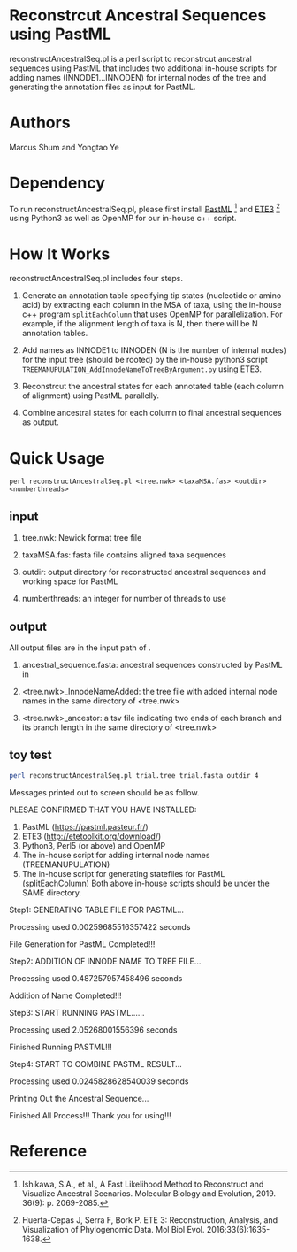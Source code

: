 # Reconstrcut Ancestral Sequences using PastML

reconstructAncestralSeq.pl is a perl script to reconstrcut ancestral sequences using PastML
that includes two additional in-house scripts for adding names (INNODE1...INNODEN) for internal nodes of the tree 
and generating the annotation files as input for PastML.


# Authors

Marcus Shum and Yongtao Ye

# Dependency

To run reconstructAncestralSeq.pl, please first install [PastML](https://github.com/evolbioinfo/pastml) [^1] and [ETE3](http://etetoolkit.org/new_download/) [^2]
using Python3 as well as OpenMP for our in-house c++ script.

# How It Works 

reconstructAncestralSeq.pl includes four steps.

1) Generate an annotation table specifying tip states (nucleotide or amino acid) by extracting each column in the MSA of taxa, 
using the in-house c++ program `splitEachColumn` that uses OpenMP for parallelization. 
For example, if the alignment length of taxa is N, then there will be N annotation tables.


2) Add names as INNODE1 to INNODEN (N is the number of internal nodes) for the input tree (should be rooted)
by the in-house python3 script `TREEMANUPULATION_AddInnodeNameToTreeByArgument.py` using ETE3.

3) Reconstrcut the ancestral states for each annotated table (each column of alignment) using PastML parallelly.

4) Combine ancestral states for each column to final ancestral sequences as output.

# Quick Usage

`perl reconstructAncestralSeq.pl <tree.nwk> <taxaMSA.fas> <outdir> <numberthreads>`

## input 
1) tree.nwk: Newick format tree file
  
2) taxaMSA.fas: fasta file contains aligned taxa sequences
  
3) outdir: output directory for reconstructed ancestral sequences and working space for PastML
  
4) numberthreads: an integer for number of threads to use

## output 
All output files are in the input path of <outdir>.
  
1) ancestral_sequence.fasta: ancestral sequences constructed by PastML in <outdir>
  
2) <tree.nwk>\_InnodeNameAdded: the tree file with added internal node names in the same directory of <tree.nwk>
  
3) <tree.nwk>\_ancestor: a tsv file indicating two ends of each branch and its branch length in the same directory of <tree.nwk>

## toy test

```bash
perl reconstructAncestralSeq.pl trial.tree trial.fasta outdir 4
```

Messages printed out to screen should be as follow.
 
PLESAE CONFIRMED THAT YOU HAVE INSTALLED:
1. PastML (https://pastml.pasteur.fr/)
2. ETE3 (http://etetoolkit.org/download/)
3. Python3, Perl5 (or above) and OpenMP
4. The in-house script for adding internal node names (TREEMANUPULATION)
5. The in-house script for generating statefiles for PastML (splitEachColumn)
Both above in-house scripts should be under the SAME directory.

Step1: GENERATING TABLE FILE FOR PASTML...

Processing used 0.00259685516357422 seconds

File Generation for PastML Completed!!!

Step2: ADDITION OF INNODE NAME TO TREE FILE...

Processing used 0.487257957458496 seconds

Addition of Name Completed!!!

Step3: START RUNNING PASTML......

Processing used 2.05268001556396 seconds

Finished Running PASTML!!!

Step4: START TO COMBINE PASTML RESULT...

Processing used 0.0245828628540039 seconds

Printing Out the Ancestral Sequence...

Finished All Process!!! Thank you for using!!!

# Reference
[^1]: Ishikawa, S.A., et al., A Fast Likelihood Method to Reconstruct and Visualize Ancestral Scenarios. Molecular Biology and Evolution, 2019. 36(9): p. 2069-2085.
[^2]: Huerta-Cepas J, Serra F, Bork P. ETE 3: Reconstruction, Analysis, and Visualization of Phylogenomic Data. Mol Biol Evol. 2016;33(6):1635-1638. 
